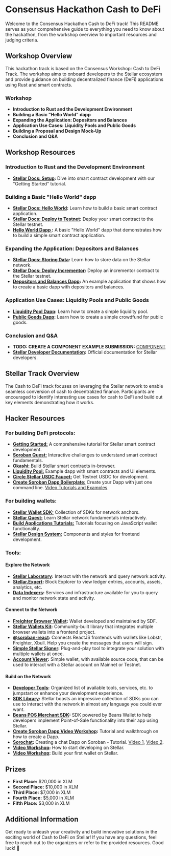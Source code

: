 # Consensus Hackathon Cash to DeFi

Welcome to the Consensus Hackathon Cash to DeFi track! This README serves as your comprehensive guide to everything you need to know about the hackathon, from the workshop overview to important resources and judging criteria.

## Workshop Overview

This hackathon track is based on the Consensus Workshop: Cash to DeFi Track. The workshop aims to onboard developers to the Stellar ecosystem and provide guidance on building decentralized finance (DeFi) applications using Rust and smart contracts.

### Workshop

- **Introduction to Rust and the Development Environment**
- **Building a Basic "Hello World" dapp**
- **Expanding the Application: Depositors and Balances**
- **Application Use Cases: Liquidity Pools and Public Goods**
- **Building a Proposal and Design Mock-Up**
- **Conclusion and Q&A**

## Workshop Resources

### Introduction to Rust and the Development Environment

- **[Stellar Docs: Setup](https://developers.stellar.org/docs/smart-contracts/getting-started/setup):** Dive into smart contract development with our "Getting Started" tutorial.

### Building a Basic "Hello World" dapp

- **[Stellar Docs: Hello World](https://developers.stellar.org/docs/smart-contracts/getting-started/hello-world):** Learn how to build a basic smart contract application.
- **[Stellar Docs: Deploy to Testnet](https://developers.stellar.org/docs/smart-contracts/getting-started/deploy-to-testnet):** Deploy your smart contract to the Stellar testnet.
- **[Hello World Dapp ](https://github.com/Julian-dev28/consensus-hackathon-c2defi/tree/main/examples/hello-world/hw-dapp):** A basic "Hello World" dapp that demonstrates how to build a simple smart contract application.

### Expanding the Application: Depositors and Balances

- **[Stellar Docs: Storing Data](https://developers.stellar.org/docs/smart-contracts/getting-started/storing-data):** Learn how to store data on the Stellar network.
- **[Stellar Docs: Deploy Incrementor](https://developers.stellar.org/docs/smart-contracts/getting-started/deploy-increment-contract):** Deploy an incrementor contract to the Stellar testnet.
- **[Depositors and Balances Dapp](https://bunjsdemo.com):** An example application that shows how to create a basic dapp with depositors and balances.

### Application Use Cases: Liquidity Pools and Public Goods

- **[Liquidity Pool Dapp](./examples/liquidity-pool/lp-dapp):** Learn how to create a simple liquidity pool.
- **[Public Goods Dapp](./examples/public-goods/public-goods-dapp/s):** Learn how to create a simple crowdfund for public goods.

### Conclusion and Q&A

- **TODO: CREATE A COMPONENT EXAMPLE SUBMISSION:** [COMPONENT]()
- **[Stellar Developer Documentation](https://developers.stellar.org/):** Official documentation for Stellar developers.

## Stellar Track Overview

The Cash to DeFi track focuses on leveraging the Stellar network to enable seamless conversion of cash to decentralized finance. Participants are encouraged to identify interesting use cases for cash to DeFi and build out key elements demonstrating how it works.

## Hacker Resources

### For building DeFi protocols:

- [**Getting Started:**](https://developers.stellar.org/docs/smart-contracts/getting-started/setup) A comprehensive tutorial for Stellar smart contract development.
- [**Soroban Quest:**](https://fastcheapandoutofcontrol.com/tutorial) Interactive challenges to understand smart contract fundamentals.
- [**Okashi:** ](https://okashi.dev/)Build Stellar smart contracts in-browser.
- [**Liquidity Pool:**](https://github.com/CheesecakeLabs/soroban-dapps/tree/main/liquidity-pool) Example dapp with smart contracts and UI elements.
- [**Circle Stellar USDC Faucet:**](https://faucet.circle.com/) Get Testnet USDC for development.
- [**Create Soroban Dapp Boilerplate:**](https://create-soroban-dapp.paltalabs.io/) Create your Dapp with just one command line. [Video Tutorials and Examples](https://www.youtube.com/watch?v=LggPeU7qAyE&list=PLNwRlLvlWA8kLnw3PJk7px29wswD69KAS&pp=gAQBiAQB)

### For building wallets:

- [**Stellar Wallet SDK:**](https://stellar.org/products-and-tools/wallet-sdk) Collection of SDKs for network anchors.
- [**Stellar Quest:**](https://quest.stellar.org) Learn Stellar network fundamentals interactively.
- [**Build Applications Tutorials:**](https://developers.stellar.org/docs/building-apps/overview) Tutorials focusing on JavaScript wallet functionality.
- [**Stellar Design System:**](https://github.com/stellar/stellar-design-system/tree/main) Components and styles for frontend development.

### Tools:

#### Explore the Network

- **[Stellar Laboratory](https://laboratory.stellar.org/):** Interact with the network and query network activity.
- **[Stellar.Expert](https://stellar.expert/):** Block Explorer to view ledger entries, accounts, assets, analytics, etc.
- **[Data Indexers](https://developers.stellar.org/docs/data-indexers/):** Services and infrastructure available for you to query and monitor network state and activity.

#### Connect to the Network

- **[Freighter Browser Wallet](https://freighter.app/):** Wallet developed and maintained by SDF.
- **[Stellar Wallets Kit](https://stellarwalletskit.dev/):** Community-built library that integrates multiple browser wallets into a frontend project.
- **[@soroban-react](https://soroban-react.paltalabs.io/):** Connects ReactJS frontends with wallets like Lobstr, Freighter, Xbull. Help you create the messages that users will sign.
- **[Simple Stellar Signer](https://github.com/bigger-tech/simple-stellar-signer):** Plug-and-play tool to integrate your solution with multiple wallets at once.
- **[Account Viewer](https://accountviewer.stellar.org/):** Simple wallet, with available source code, that can be used to interact with a Stellar account on Mainnet or Testnet.

#### Build on the Network

- **[Developer Tools](https://developers.stellar.org/docs/tools/developer-tools):** Organized list of available tools, services, etc. to jumpstart or enhance your development experience.
- **[SDK Library](https://developers.stellar.org/docs/tools/sdks/library):** Stellar boasts an impressive collection of SDKs you can use to interact with the network in almost any language you could ever want.
- **[Beans POS Merchant SDK](https://github.com/Beans-BV/merchant_sdk_javascript):** SDK powered by Beans Wallet to help developers implement Point-of-Sale functionality into their app using Stellar.
- **[Create Soroban Dapp Video Workshop](https://youtu.be/LggPeU7qAyE):** Tutorial and walkthrough on how to create a Dapp.
- **[Sorochat](https://www.youtube.com/watch?v=rWTpH_o8-W4):** Creating a chat Dapp on Soroban - Tutorial. [Video 1](https://youtu.be/rWTpH_o8-W4), [Video 2](https://youtu.be/yQIg0dbzav0).
- **[Video Workshop](https://www.youtube.com/watch?v=C7SfumZ3cvo&list=PLfEHHr3qexv9GcL6BzVWTYrlFOhnMJfew&index=14):** How to start developing on Stellar.
- **[Video Workshop](https://www.youtube.com/watch?v=kkViHXBG_5E):** Build your first wallet on Stellar.

## Prizes

- **First Place:** $20,000 in XLM
- **Second Place:** $10,000 in XLM
- **Third Place:** $7,000 in XLM
- **Fourth Place:** $5,000 in XLM
- **Fifth Place:** $3,000 in XLM

## Additional Information

Get ready to unleash your creativity and build innovative solutions in the exciting world of Cash to DeFi on Stellar! If you have any questions, feel free to reach out to the organizers or refer to the provided resources. Good luck! 🚀
